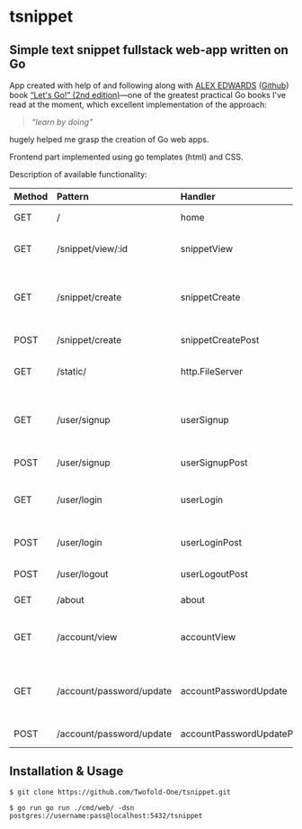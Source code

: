 # tsnippet

## Simple text snippet fullstack web-app written on Go

App created with help of and following along with [ALEX EDWARDS](https://www.alexedwards.net/) ([Github](https://github.com/alexedwards)) book [“Let's Go!” (2nd edition)](https://lets-go.alexedwards.net/)—one of the greatest practical Go books I've read at the moment, which excellent implementation of the approach:

> _“learn by doing”_

hugely helped me grasp the creation of Go web apps.

Frontend part implemented using go templates (html) and CSS.

Description of available functionality:

| Method | Pattern                  | Handler                   | Action                                         |
| :----- | :----------------------- | :------------------------ | :--------------------------------------------- |
| GET    | /                        | home                      | Display the home page                          |
| GET    | /snippet/view/:id        | snippetView               | Display a specific snippet                     |
| GET    | /snippet/create          | snippetCreate             | Display a HTML form for creating a new snippet |
| POST   | /snippet/create          | snippetCreatePost         | Create a new snippet                           |
| GET    | /static/                 | http.FileServer           | Serve a specific static file                   |
| GET    | /user/signup             | userSignup                | Display a HTML form for signing up a new user  |
| POST   | /user/signup             | userSignupPost            | Create a new user                              |
| GET    | /user/login              | userLogin                 | Display a HTML form for logging in a user      |
| POST   | /user/login              | userLoginPost             | Authenticate and login the user                |
| POST   | /user/logout             | userLogoutPost            | Logout the user                                |
| GET    | /about                   | about                     | Display about page                             |
| GET    | /account/view            | accountView               | Display current user account information       |
| GET    | /account/password/update | accountPasswordUpdate     | Display a HTML form for updating the password  |
| POST   | /account/password/update | accountPasswordUpdatePost | Update password                                |

## Installation & Usage

`$ git clone https://github.com/Twofold-One/tsnippet.git`

`$ go run go run ./cmd/web/ -dsn postgres://username:pass@localhost:5432/tsnippet`

